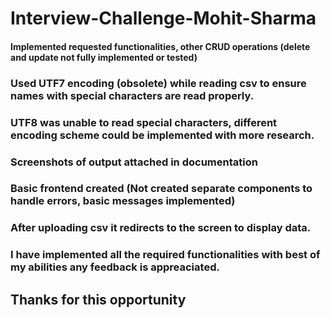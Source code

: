 # Interview-Challenge-Mohit-Sharma

#### Implemented requested functionalities, other CRUD operations (delete and update not fully implemented or tested) 
### Used UTF7 encoding (obsolete) while reading csv to ensure names with special characters are read properly.  
### UTF8 was unable to read special characters, different encoding scheme could be implemented with more research.

### Screenshots of output attached in documentation

### Basic frontend created (Not created separate components to handle errors, basic messages implemented)

### After uploading csv it redirects to the screen to display data.

### I have implemented all the required functionalities with best of my abilities any feedback is appreaciated.

## Thanks for this opportunity
